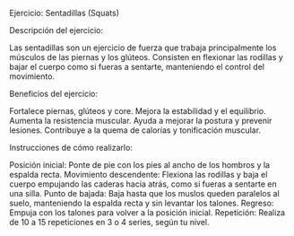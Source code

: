 Ejercicio: Sentadillas (Squats)


Descripción del ejercicio: 

Las sentadillas son un ejercicio de fuerza que trabaja principalmente los músculos de las piernas y los glúteos. 
Consisten en flexionar las rodillas y bajar el cuerpo como si fueras a sentarte, manteniendo el control del movimiento.



Beneficios del ejercicio:

Fortalece piernas, glúteos y core. 
Mejora la estabilidad y el equilibrio. 
Aumenta la resistencia muscular. 
Ayuda a mejorar la postura y prevenir lesiones. 
Contribuye a la quema de calorías y tonificación muscular.


Instrucciones de cómo realizarlo:

Posición inicial: Ponte de pie con los pies al ancho de los hombros y la espalda recta. 
Movimiento descendente: Flexiona las rodillas y baja el cuerpo empujando las caderas hacia atrás, como si fueras a sentarte en una silla. 
Punto de bajada: Baja hasta que los muslos queden paralelos al suelo, manteniendo la espalda recta y sin levantar los talones. 
Regreso: Empuja con los talones para volver a la posición inicial. 
Repetición: Realiza de 10 a 15 repeticiones en 3 o 4 series, según tu nivel.
